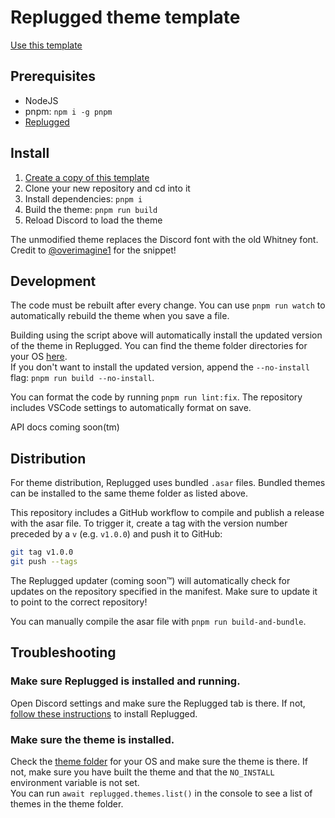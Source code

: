 # Replugged theme template

[Use this template](https://github.com/replugged-org/theme-template/generate)

## Prerequisites

- NodeJS
- pnpm: `npm i -g pnpm`
- [Replugged](https://github.com/replugged-org/replugged#installation)

## Install

1. [Create a copy of this template](https://github.com/replugged-org/theme-template/generate)
2. Clone your new repository and cd into it
3. Install dependencies: `pnpm i`
4. Build the theme: `pnpm run build`
5. Reload Discord to load the theme

The unmodified theme replaces the Discord font with the old Whitney font. Credit to
[@overimagine1](https://github.com/Overimagine1/old-discord-font) for the snippet!

## Development

The code must be rebuilt after every change. You can use `pnpm run watch` to automatically rebuild
the theme when you save a file.

Building using the script above will automatically install the updated version of the theme in
Replugged. You can find the theme folder directories for your OS
[here](https://github.com/replugged-org/replugged#installing-plugins-and-themes).  
If you don't want to install the updated version, append the `--no-install` flag:
`pnpm run build --no-install`.

You can format the code by running `pnpm run lint:fix`. The repository includes VSCode settings to
automatically format on save.

API docs coming soon(tm)

## Distribution

For theme distribution, Replugged uses bundled `.asar` files. Bundled themes can be installed to the
same theme folder as listed above.

This repository includes a GitHub workflow to compile and publish a release with the asar file. To
trigger it, create a tag with the version number preceded by a `v` (e.g. `v1.0.0`) and push it to
GitHub:

```sh
git tag v1.0.0
git push --tags
```

The Replugged updater (coming soon™) will automatically check for updates on the repository
specified in the manifest. Make sure to update it to point to the correct repository!

You can manually compile the asar file with `pnpm run build-and-bundle`.

## Troubleshooting

### Make sure Replugged is installed and running.

Open Discord settings and make sure the Replugged tab is there. If not,
[follow these instructions](https://github.com/replugged-org/replugged#installation) to install
Replugged.

### Make sure the theme is installed.

Check the [theme folder](https://github.com/replugged-org/replugged#installing-plugins-and-themes)
for your OS and make sure the theme is there. If not, make sure you have built the theme and that
the `NO_INSTALL` environment variable is not set.  
You can run `await replugged.themes.list()` in the console to see a list of themes in
the theme folder.
